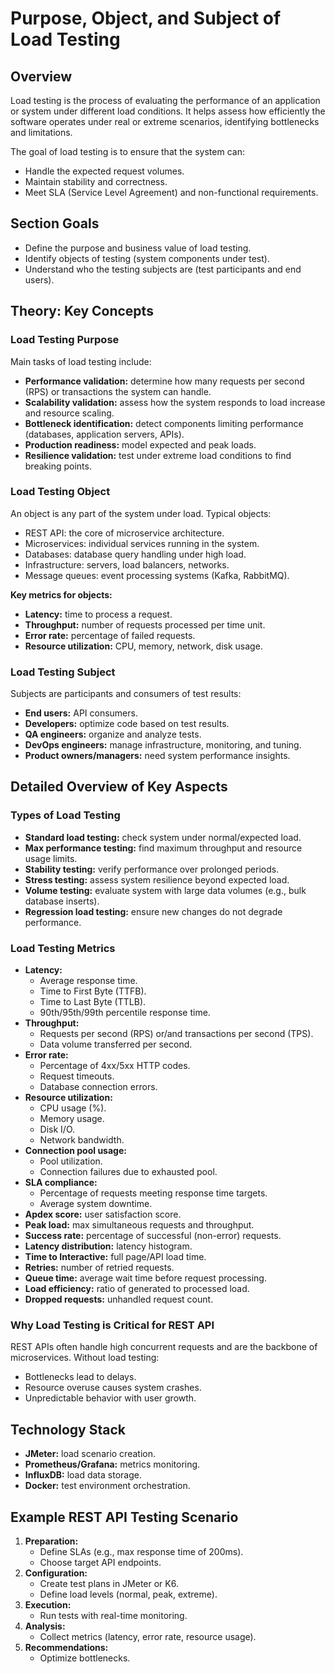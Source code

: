 # Purpose, Object, and Subject of Load Testing

## Overview
Load testing is the process of evaluating the performance of an application or system under different load conditions. It helps assess how efficiently the software operates under real or extreme scenarios, identifying bottlenecks and limitations.

The goal of load testing is to ensure that the system can:
- Handle the expected request volumes.
- Maintain stability and correctness.
- Meet SLA (Service Level Agreement) and non-functional requirements.

## Section Goals
- Define the purpose and business value of load testing.
- Identify objects of testing (system components under test).
- Understand who the testing subjects are (test participants and end users).

## Theory: Key Concepts

### Load Testing Purpose
Main tasks of load testing include:
- **Performance validation:** determine how many requests per second (RPS) or transactions the system can handle.
- **Scalability validation:** assess how the system responds to load increase and resource scaling.
- **Bottleneck identification:** detect components limiting performance (databases, application servers, APIs).
- **Production readiness:** model expected and peak loads.
- **Resilience validation:** test under extreme load conditions to find breaking points.

### Load Testing Object
An object is any part of the system under load. Typical objects:
- REST API: the core of microservice architecture.
- Microservices: individual services running in the system.
- Databases: database query handling under high load.
- Infrastructure: servers, load balancers, networks.
- Message queues: event processing systems (Kafka, RabbitMQ).

**Key metrics for objects:**
- **Latency:** time to process a request.
- **Throughput:** number of requests processed per time unit.
- **Error rate:** percentage of failed requests.
- **Resource utilization:** CPU, memory, network, disk usage.

### Load Testing Subject
Subjects are participants and consumers of test results:
- **End users:** API consumers.
- **Developers:** optimize code based on test results.
- **QA engineers:** organize and analyze tests.
- **DevOps engineers:** manage infrastructure, monitoring, and tuning.
- **Product owners/managers:** need system performance insights.

## Detailed Overview of Key Aspects

### Types of Load Testing
- **Standard load testing:** check system under normal/expected load.
- **Max performance testing:** find maximum throughput and resource usage limits.
- **Stability testing:** verify performance over prolonged periods.
- **Stress testing:** assess system resilience beyond expected load.
- **Volume testing:** evaluate system with large data volumes (e.g., bulk database inserts).
- **Regression load testing:** ensure new changes do not degrade performance.

### Load Testing Metrics
- **Latency:**
    - Average response time.
    - Time to First Byte (TTFB).
    - Time to Last Byte (TTLB).
    - 90th/95th/99th percentile response time.
- **Throughput:**
    - Requests per second (RPS) or/and transactions per second (TPS).
    - Data volume transferred per second.
- **Error rate:**
    - Percentage of 4xx/5xx HTTP codes.
    - Request timeouts.
    - Database connection errors.
- **Resource utilization:**
    - CPU usage (%).
    - Memory usage.
    - Disk I/O.
    - Network bandwidth.
- **Connection pool usage:**
    - Pool utilization.
    - Connection failures due to exhausted pool.
- **SLA compliance:**
    - Percentage of requests meeting response time targets.
    - Average system downtime.
- **Apdex score:** user satisfaction score.
- **Peak load:** max simultaneous requests and throughput.
- **Success rate:** percentage of successful (non-error) requests.
- **Latency distribution:** latency histogram.
- **Time to Interactive:** full page/API load time.
- **Retries:** number of retried requests.
- **Queue time:** average wait time before request processing.
- **Load efficiency:** ratio of generated to processed load.
- **Dropped requests:** unhandled request count.

### Why Load Testing is Critical for REST API
REST APIs often handle high concurrent requests and are the backbone of microservices. Without load testing:
- Bottlenecks lead to delays.
- Resource overuse causes system crashes.
- Unpredictable behavior with user growth.

## Technology Stack
- **JMeter:** load scenario creation.
- **Prometheus/Grafana:** metrics monitoring.
- **InfluxDB:** load data storage.
- **Docker:** test environment orchestration.

## Example REST API Testing Scenario
1. **Preparation:**
    - Define SLAs (e.g., max response time of 200ms).
    - Choose target API endpoints.
2. **Configuration:**
    - Create test plans in JMeter or K6.
    - Define load levels (normal, peak, extreme).
3. **Execution:**
    - Run tests with real-time monitoring.
4. **Analysis:**
    - Collect metrics (latency, error rate, resource usage).
5. **Recommendations:**
    - Optimize bottlenecks.
